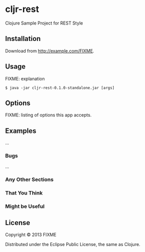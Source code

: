 # cljr-rest

Clojure Sample Project for REST Style

## Installation

Download from http://example.com/FIXME.

## Usage

FIXME: explanation

    $ java -jar cljr-rest-0.1.0-standalone.jar [args]

## Options

FIXME: listing of options this app accepts.

## Examples

...

### Bugs

...

### Any Other Sections
### That You Think
### Might be Useful

## License

Copyright © 2013 FIXME

Distributed under the Eclipse Public License, the same as Clojure.
